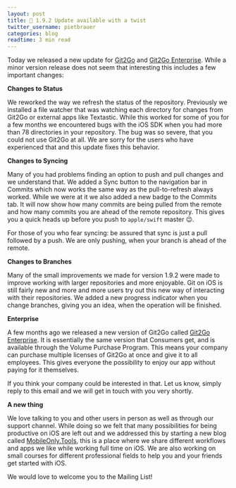 ```yaml
---
layout: post
title: 🎉 1.9.2 Update available with a twist
twitter_username: pietbrauer
categories: blog
readtime: 3 min read
---
```


Today we released a new update for [Git2Go](https://itunes.apple.com/us/app/git2go-git-client-you-always/id963577401?mt=8) and [Git2Go Enterprise](https://itunes.apple.com/us/app/git2go-enterprise-git-client/id1079716387?ls=1&mt=8). While a minor version release does not seem that interesting this includes a few important changes:

__Changes to Status__

We reworked the way we refresh the status of the repository. Previously we installed a file watcher that was watching each directory for changes from Git2Go or external apps like Textastic. While this worked for some of you for a few months we encountered bugs with the iOS SDK when you had more than 78 directories in your repository. The bug was so severe, that you could not use Git2Go at all. We are sorry for the users who have experienced that and this update fixes this behavior.

__Changes to Syncing__

Many of you had problems finding an option to push and pull changes and we understand that. We added a Sync button to the navigation bar in Commits which now works the same way as the pull-to-refresh always worked. While we were at it we also added a new badge to the Commits tab. It will now show how many commits are being pulled from the remote and how many commits you are ahead of the remote repository. This gives you a quick heads up before you push to `apple/swift` master 😉.

For those of you who fear syncing: be assured that sync is just a pull followed by a push. We are only pushing, when your branch is ahead of the remote.

__Changes to Branches__

Many of the small improvements we made for version 1.9.2 were made to improve working with larger repositories and more enjoyable. Git on iOS is still fairly new and more and more users try out this new way of interacting with their repositories. We added a new progress indicator when you change branches, giving you an idea, when the operation will be finished.

__Enterprise__

A few months ago we released a new version of Git2Go called [Git2Go Enterprise](https://git2go.com/enterprise.html). It is essentially the same version that Consumers get, and is available through the Volume Purchase Program. This means your company can purchase multiple licenses of Git2Go at once and give it to all employees. This gives everyone the possibility to enjoy our app without paying for it themselves.

If you think your company could be interested in that. Let us know, simply reply to this email and we will get in touch with you very shortly.

__A new thing__

We love talking to you and other users in person as well as through our support channel. While doing so we felt that many possibilities for being productive on iOS are left out and we addressed this by starting a new blog called [MobileOnly.Tools](http://mobileonly.tools), this is a place where we share different workflows and apps we like while working full time on iOS. We are also working on small courses for different professional fields to help you and your friends get started with iOS.

We would love to welcome you to the Mailing List!